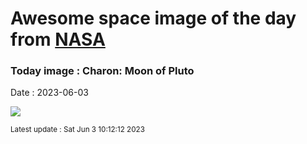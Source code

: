 
# Awesome space image of the day from [NASA](https://api.nasa.gov/)

### Today image : Charon: Moon of Pluto
Date : 2023-06-03

![](https://apod.nasa.gov/apod/image/2306/charon_then_now_1024.jpg)

<small>Latest update : Sat Jun  3 10:12:12 2023</small>
        